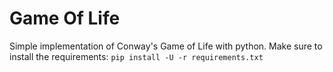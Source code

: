 # Game Of Life
Simple implementation of Conway's Game of Life with python.
Make sure to install the requirements: `pip install -U -r requirements.txt`